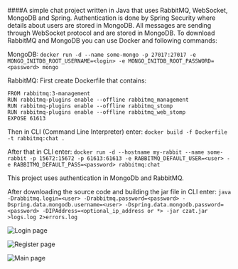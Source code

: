 ####A simple chat project written in Java that uses RabbitMQ, WebSocket, MongoDB and Spring.
 Authentication is done by Spring Security where details about users are stored in MongoDB. All messages are sending through WebSocket protocol and are stored in MongoDB.
 To download RabbitMQ and MongoDB you can use Docker and following commands:

MongoDB: `docker run -d --name some-mongo -p 27017:27017 -e MONGO_INITDB_ROOT_USERNAME=<login> -e MONGO_INITDB_ROOT_PASSWORD=<password> mongo`

RabbitMQ: First create Dockerfile that contains:
```
FROM rabbitmq:3-management
RUN rabbitmq-plugins enable --offline rabbitmq_management
RUN rabbitmq-plugins enable --offline rabbitmq_stomp
RUN rabbitmq-plugins enable --offline rabbitmq_web_stomp
EXPOSE 61613
```
Then in CLI (Command Line Interpreter) enter: `docker build -f Dockerfile -t rabbitmq:chat .`

After that in CLI enter: `docker run -d --hostname my-rabbit --name some-rabbit -p 15672:15672 -p 61613:61613 -e RABBITMQ_DEFAULT_USER=<user> -e RABBITMQ_DEFAULT_PASS=<password> rabbitmq:chat`

This project uses authentication in MongoDb and RabbitMQ. 

After downloading the source code and building the jar file in CLI enter: `java -Drabbitmq.login=<user> -Drabbitmq.password=<password> -Dspring.data.mongodb.username=<user> -Dspring.data.mongodb.password=<password> -DIPAddress=<optional_ip_address or *> -jar czat.jar >logs.log 2>errors.log`

![Login page](https://github.com/mateuszgrzelak/pogaduszki/github_images/login.png)

![Register page](https://github.com/mateuszgrzelak/pogaduszki/github_images/register.png)

![Main page](https://github.com/mateuszgrzelak/pogaduszki/github_images/main.png)

